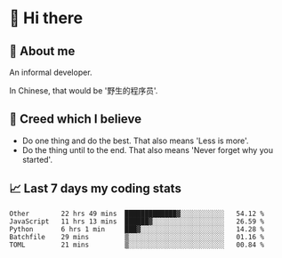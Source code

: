# 👋 Hi there

## :speech_balloon: About me

An informal developer.

In Chinese, that would be '野生的程序员'.

## :see_no_evil: Creed which I believe

- Do one thing and do the best. That also means 'Less is more'.
- Do the thing until to the end. That also means 'Never forget why you started'.

## :chart_with_upwards_trend: Last 7 days my coding stats

<!--START_SECTION:waka-->
```text
Other        22 hrs 49 mins  █████████████▓░░░░░░░░░░░   54.12 % 
JavaScript   11 hrs 13 mins  ██████▓░░░░░░░░░░░░░░░░░░   26.59 % 
Python       6 hrs 1 min     ███▓░░░░░░░░░░░░░░░░░░░░░   14.28 % 
Batchfile    29 mins         ▒░░░░░░░░░░░░░░░░░░░░░░░░   01.16 % 
TOML         21 mins         ▒░░░░░░░░░░░░░░░░░░░░░░░░   00.84 % 
```
<!--END_SECTION:waka-->
